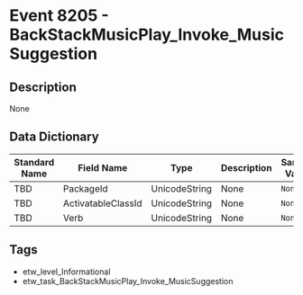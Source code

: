 # Event 8205 - BackStackMusicPlay_Invoke_MusicSuggestion

## Description
None

## Data Dictionary
|Standard Name|Field Name|Type|Description|Sample Value|
|---|---|---|---|---|
|TBD|PackageId|UnicodeString|None|`None`|
|TBD|ActivatableClassId|UnicodeString|None|`None`|
|TBD|Verb|UnicodeString|None|`None`|

## Tags
* etw_level_Informational
* etw_task_BackStackMusicPlay_Invoke_MusicSuggestion
